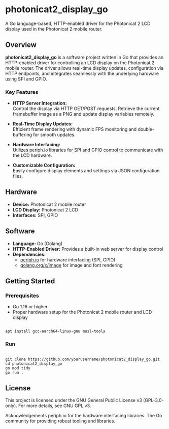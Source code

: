 # photonicat2_display_go

A Go language-based, HTTP-enabled driver for the Photonicat 2 LCD display used in the Photonicat 2 mobile router.

## Overview

**photonicat2_display_go** is a software project written in Go that provides an HTTP-enabled driver for controlling an LCD display on the Photonicat 2 mobile router. The driver allows real-time display updates, configuration via HTTP endpoints, and integrates seamlessly with the underlying hardware using SPI and GPIO.

### Key Features

- **HTTP Server Integration:**  
  Control the display via HTTP GET/POST requests. Retrieve the current framebuffer image as a PNG and update display variables remotely.
  
- **Real-Time Display Updates:**  
  Efficient frame rendering with dynamic FPS monitoring and double-buffering for smooth updates.
  
- **Hardware Interfacing:**  
  Utilizes periph.io libraries for SPI and GPIO control to communicate with the LCD hardware.
  
- **Customizable Configuration:**  
  Easily configure display elements and settings via JSON configuration files.

## Hardware

- **Device:** Photonicat 2 mobile router  
- **LCD Display:** Photonicat 2 LCD  
- **Interfaces:** SPI, GPIO

## Software

- **Language:** Go (Golang)  
- **HTTP-Enabled Driver:** Provides a built-in web server for display control  
- **Dependencies:**
  - [periph.io](https://periph.io/) for hardware interfacing (SPI, GPIO)
  - [golang.org/x/image](https://pkg.go.dev/golang.org/x/image) for image and font rendering

## Getting Started

### Prerequisites

- Go 1.16 or higher
- Proper hardware setup for the Photonicat 2 mobile router and LCD display
<code>
apt install gcc-aarch64-linux-gnu musl-tools
</code>

### Run
<code>
git clone https://github.com/yourusername/photonicat2_display_go.git
cd photonicat2_display_go
go mod tidy
go run .
</code>

## License
This project is licensed under the GNU General Public License v3 (GPL-3.0-only).
For more details, see GNU GPL v3.


Acknowledgements
periph.io for the hardware interfacing libraries.
The Go community for providing robust tooling and libraries.